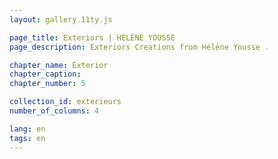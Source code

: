 ```yaml
---
layout: gallery.11ty.js

page_title: Exteriors | HÉLÈNE YOUSSE
page_description: Exteriors Creations from Hélène Yousse .

chapter_name: Exterior
chapter_caption: 
chapter_number: 5

collection_id: exterieurs
number_of_columns: 4

lang: en
tags: en
---
```


